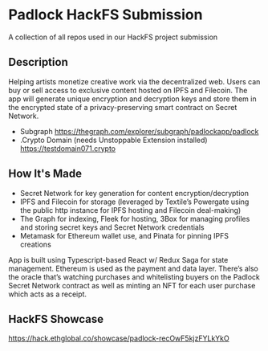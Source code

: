# Padlock HackFS Submission
A collection of all repos used in our HackFS project submission

## Description
Helping artists monetize creative work via the decentralized web. Users can buy or sell access to exclusive content hosted on IPFS and Filecoin. The app will generate unique encryption and decryption keys and store them in the encrypted state of a privacy-preserving smart contract on Secret Network.
- Subgraph
 https://thegraph.com/explorer/subgraph/padlockapp/padlock
- .Crypto Domain (needs Unstoppable Extension installed)
https://testdomain071.crypto

## How It's Made
- Secret Network for key generation for content encryption/decryption
- IPFS and Filecoin for storage (leveraged by Textile’s Powergate using the public http instance for IPFS hosting and Filecoin deal-making)
- The Graph for indexing, Fleek for hosting, 3Box for managing profiles and storing secret keys and Secret Network credentials
- Metamask for Ethereum wallet use, and Pinata for pinning IPFS creations

App is built using Typescript-based React w/ Redux Saga for state management. Ethereum is used as the payment and data layer. There’s also the oracle that’s watching purchases and whitelisting buyers on the Padlock Secret Network contract as well as minting an NFT for each user purchase which acts as a receipt.

## HackFS Showcase
https://hack.ethglobal.co/showcase/padlock-recOwF5kjzFYLkYkO
